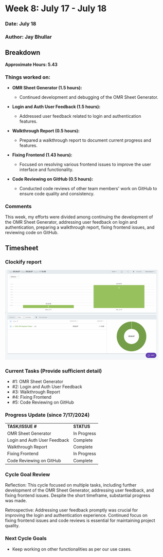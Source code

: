 # Week 8: July 17 - July 18

### Date: July 18
### Author: Jay Bhullar

## Breakdown

**Approximate Hours: 5.43**

### Things worked on: ###

- **OMR Sheet Generator (1.5 hours):**
  - Continued development and debugging of the OMR Sheet Generator.

- **Login and Auth User Feedback (1.5 hours):**
  - Addressed user feedback related to login and authentication features.

- **Walkthrough Report (0.5 hours):**
  - Prepared a walkthrough report to document current progress and features.

- **Fixing Frontend (1.43 hours):**
  - Focused on resolving various frontend issues to improve the user interface and functionality.

- **Code Reviewing on GitHub (0.5 hours):**
  - Conducted code reviews of other team members' work on GitHub to ensure code quality and consistency.

### Comments ###

This week, my efforts were divided among continuing the development of the OMR Sheet Generator, addressing user feedback on login and authentication, preparing a walkthrough report, fixing frontend issues, and reviewing code on GitHub.

## Timesheet

### Clockify report
![Clockify report](./screenshots/TimesheetJuly18.png)

### Current Tasks (Provide sufficient detail)
  * #1: OMR Sheet Generator
  * #2: Login and Auth User Feedback
  * #3: Walkthrough Report
  * #4: Fixing Frontend
  * #5: Code Reviewing on GitHub

### Progress Update (since 7/17/2024) 
<table>
    <tr>
        <td><strong>TASK/ISSUE #</strong>
        </td>
        <td><strong>STATUS</strong>
        </td>
    </tr>
    <tr>
        <!-- Task/Issue # -->
        <td>OMR Sheet Generator
        </td>
        <!-- Status -->
        <td>In Progress
        </td>
    </tr>
    <tr>
        <!-- Task/Issue # -->
        <td>Login and Auth User Feedback
        </td>
        <!-- Status -->
        <td>Complete
        </td>
    </tr>
    <tr>
        <!-- Task/Issue # -->
        <td>Walkthrough Report
        </td>
        <!-- Status -->
        <td>Complete
        </td>
    </tr>
    <tr>
        <!-- Task/Issue # -->
        <td>Fixing Frontend
        </td>
        <!-- Status -->
        <td>In Progress
        </td>
    </tr>
    <tr>
        <!-- Task/Issue # -->
        <td>Code Reviewing on GitHub
        </td>
        <!-- Status -->
        <td>Complete
        </td>
    </tr>
</table>

### Cycle Goal Review 
Reflection: This cycle focused on multiple tasks, including further development of the OMR Sheet Generator, addressing user feedback, and fixing frontend issues. Despite the short timeframe, substantial progress was made.

Retrospective: Addressing user feedback promptly was crucial for improving the login and authentication experience. Continued focus on fixing frontend issues and code reviews is essential for maintaining project quality.

### Next Cycle Goals
  * Keep working on other functionalities as per our use cases.

